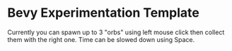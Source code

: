 # Bevy Experimentation Template
Currently you can spawn up to 3 "orbs" using left mouse click then collect them with the right one.
Time can be slowed down using Space.
